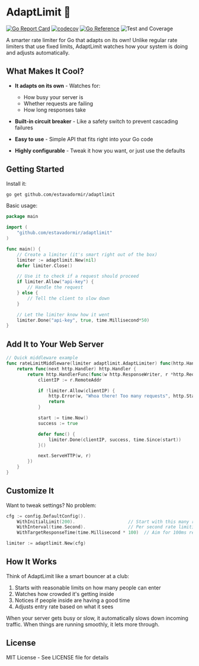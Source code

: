 # AdaptLimit 🚦

[![Go Report Card](https://goreportcard.com/badge/github.com/estavadormir/adaptlimit)](https://goreportcard.com/report/github.com/estavadormir/adaptlimit)
[![codecov](https://codecov.io/gh/estavadormir/adaptlimit/branch/main/graph/badge.svg)](https://codecov.io/gh/estavadormir/adaptlimit)
[![Go Reference](https://pkg.go.dev/badge/github.com/estavadormir/adaptlimit.svg)](https://pkg.go.dev/github.com/estavadormir/adaptlimit)
![Test and Coverage](https://github.com/estavadormir/adaptlimit/workflows/Test%20and%20Coverage/badge.svg)

A smarter rate limiter for Go that adapts on its own! Unlike regular rate limiters that use fixed limits, AdaptLimit watches how your system is doing and adjusts automatically.

## What Makes It Cool?

- **It adapts on its own** - Watches for:
  - How busy your server is
  - Whether requests are failing
  - How long responses take

- **Built-in circuit breaker** - Like a safety switch to prevent cascading failures

- **Easy to use** - Simple API that fits right into your Go code

- **Highly configurable** - Tweak it how you want, or just use the defaults

## Getting Started

Install it:

```bash
go get github.com/estavadormir/adaptlimit
```

Basic usage:

```go
package main

import (
	"github.com/estavadormir/adaptlimit"
)

func main() {
	// Create a limiter (it's smart right out of the box)
	limiter := adaptlimit.New(nil)
	defer limiter.Close()

	// Use it to check if a request should proceed
	if limiter.Allow("api-key") {
		// Handle the request
	} else {
		// Tell the client to slow down
	}

	// Let the limiter know how it went
	limiter.Done("api-key", true, time.Millisecond*50)
}
```

## Add It to Your Web Server

```go
// Quick middleware example
func rateLimitMiddleware(limiter adaptlimit.AdaptLimiter) func(http.Handler) http.Handler {
	return func(next http.Handler) http.Handler {
		return http.HandlerFunc(func(w http.ResponseWriter, r *http.Request) {
			clientIP := r.RemoteAddr

			if !limiter.Allow(clientIP) {
				http.Error(w, "Whoa there! Too many requests", http.StatusTooManyRequests)
				return
			}

			start := time.Now()
			success := true

			defer func() {
				limiter.Done(clientIP, success, time.Since(start))
			}()

			next.ServeHTTP(w, r)
		})
	}
}
```

## Customize It

Want to tweak settings? No problem:

```go
cfg := config.DefaultConfig().
	WithInitialLimit(200).                    // Start with this many requests/second
	WithInterval(time.Second).                // Per second rate limiting
	WithTargetResponseTime(time.Millisecond * 100)  // Aim for 100ms responses

limiter := adaptlimit.New(cfg)
```

## How It Works

Think of AdaptLimit like a smart bouncer at a club:

1. Starts with reasonable limits on how many people can enter
2. Watches how crowded it's getting inside
3. Notices if people inside are having a good time
4. Adjusts entry rate based on what it sees

When your server gets busy or slow, it automatically slows down incoming traffic. When things are running smoothly, it lets more through.

## License

MIT License - See LICENSE file for details
